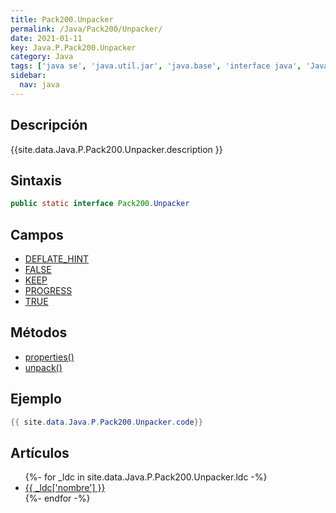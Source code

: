 ```yaml
---
title: Pack200.Unpacker
permalink: /Java/Pack200/Unpacker/
date: 2021-01-11
key: Java.P.Pack200.Unpacker
category: Java
tags: ['java se', 'java.util.jar', 'java.base', 'interface java', 'Java 1.5']
sidebar: 
  nav: java
---
```


## Descripción
{{site.data.Java.P.Pack200.Unpacker.description }}

## Sintaxis
~~~java
public static interface Pack200.Unpacker
~~~

## Campos
* [DEFLATE_HINT](/Java/Pack200/Unpacker/DEFLATE_HINT)
* [FALSE](/Java/Pack200/Unpacker/FALSE)
* [KEEP](/Java/Pack200/Unpacker/KEEP)
* [PROGRESS](/Java/Pack200/Unpacker/PROGRESS)
* [TRUE](/Java/Pack200/Unpacker/TRUE)

## Métodos
* [properties()](/Java/Pack200/Unpacker/properties)
* [unpack()](/Java/Pack200/Unpacker/unpack)

## Ejemplo
~~~java
{{ site.data.Java.P.Pack200.Unpacker.code}}
~~~

## Artículos
<ul>
{%- for _ldc in site.data.Java.P.Pack200.Unpacker.ldc -%}
   <li>
       <a href="{{_ldc['url'] }}">{{ _ldc['nombre'] }}</a>
   </li>
{%- endfor -%}
</ul>
